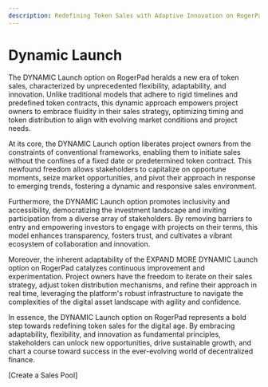 ```yaml
---
description: Redefining Token Sales with Adaptive Innovation on RogerPad
---
```


# Dynamic Launch

The DYNAMIC Launch option on RogerPad heralds a new era of token sales, characterized by unprecedented flexibility, adaptability, and innovation. Unlike traditional models that adhere to rigid timelines and predefined token contracts, this dynamic approach empowers project owners to embrace fluidity in their sales strategy, optimizing timing and token distribution to align with evolving market conditions and project needs.

At its core, the DYNAMIC Launch option liberates project owners from the constraints of conventional frameworks, enabling them to initiate sales without the confines of a fixed date or predetermined token contract. This newfound freedom allows stakeholders to capitalize on opportune moments, seize market opportunities, and pivot their approach in response to emerging trends, fostering a dynamic and responsive sales environment.

Furthermore, the DYNAMIC Launch option promotes inclusivity and accessibility, democratizing the investment landscape and inviting participation from a diverse array of stakeholders. By removing barriers to entry and empowering investors to engage with projects on their terms, this model enhances transparency, fosters trust, and cultivates a vibrant ecosystem of collaboration and innovation.

Moreover, the inherent adaptability of the EXPAND MORE DYNAMIC Launch option on RogerPad catalyzes continuous improvement and experimentation. Project owners have the freedom to iterate on their sales strategy, adjust token distribution mechanisms, and refine their approach in real time, leveraging the platform's robust infrastructure to navigate the complexities of the digital asset landscape with agility and confidence.

In essence, the DYNAMIC Launch option on RogerPad represents a bold step towards redefining token sales for the digital age. By embracing adaptability, flexibility, and innovation as fundamental principles, stakeholders can unlock new opportunities, drive sustainable growth, and chart a course toward success in the ever-evolving world of decentralized finance.

\[Create a Sales Pool]
